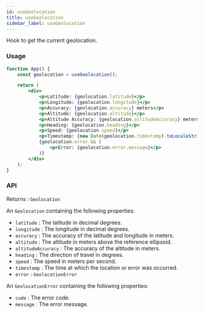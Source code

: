 ```yaml
---
id: useGeolocation
title: useGeolocation
sidebar_label: useGeolocation
---
```


Hook to get the current geolocation.

### Usage

```jsx live
function App() {
	const geolocation = useGeolocation();

	return (
		<div>
			<p>Latitude: {geolocation.latitude}</p>
			<p>Longitude: {geolocation.longitude}</p>
			<p>Accuracy: {geolocation.accuracy} meters</p>
			<p>Altitude: {geolocation.altitude}</p>
			<p>Altitude Accuracy: {geolocation.altitudeAccuracy} meters</p>
			<p>Heading: {geolocation.heading}</p>
			<p>Speed: {geolocation.speed}</p>
			<p>Timestamp: {new Date(geolocation.timestamp).toLocaleString()}</p>
            {geolocation.error && (
                <p>Error: {geolocation.error.message}</p>
            )}
		</div>
	);
}
```

### API

Returns : `Geolocation`

An `Geolocation` containing the following properties:

- `latitude` : The latitude in decimal degrees.
- `longitude` : The longitude in decimal degrees.
- `accuracy` : The accuracy of the latitude and longitude in meters.
- `altitude` : The altitude in meters above the reference ellipsoid.
- `altitudeAccuracy` : The accuracy of the altitude in meters.
- `heading` : The direction of travel in degrees.
- `speed` : The speed in meters per second.
- `timestamp` : The time at which the location or error was occurred.
- `error` : `GeolocationError`

An `GeolocationError` containing the following properties:

- `code` : The error code.
- `message` : The error message.
